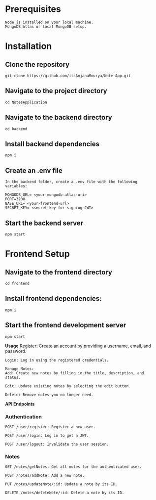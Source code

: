 # Prerequisites
    Node.js installed on your local machine.
    MongoDB Atlas or local MongoDB setup.

# Installation

## Clone the repository
    git clone https://github.com/itsAnjanaMourya/Note-App.git

## Navigate to the project directory
    cd NotesApplication

## Navigate to the backend directory
    cd backend

## Install backend dependencies
    npm i

## Create an .env file 
    In the backend folder, create a .env file with the following variables:

    MONGODB_URL= <your-mongodb-atlas-uri>
    PORT=3200
    BASE_URL= <your-frontend-url>
    SECRET_KEY= <secret-key-for-signing-JWT>

## Start the backend server
    npm start

# Frontend Setup

## Navigate to the frontend directory
    cd frontend

## Install frontend dependencies:
    npm i

## Start the frontend development server
    npm start


**Usage**
    Register: Create an account by providing a username, email, and password.

    Login: Log in using the registered credentials.

    Manage Notes:
    Add: Create new notes by filling in the title, description, and status.

    Edit: Update existing notes by selecting the edit button.
    
    Delete: Remove notes you no longer need.

**API Endpoints**
### Authentication
    POST /user/register: Register a new user.

    POST /user/login: Log in to get a JWT.

    POST /user/logout: Invalidate the user session.

### Notes
    GET /notes/getNotes: Get all notes for the authenticated user.

    POST /notes/addNote: Add a new note.

    PUT /notes/updateNote/:id: Update a note by its ID.

    DELETE /notes/deleteNote/:id: Delete a note by its ID.

